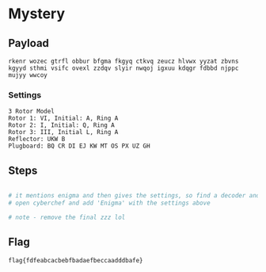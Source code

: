 # Mystery

## Payload

```
rkenr wozec gtrfl obbur bfgma fkgyq ctkvq zeucz hlvwx yyzat zbvns kgyyd sthmi vsifc ovexl zzdqv slyir nwqoj igxuu kdqgr fdbbd njppc mujyy wwcoy
```

### Settings

```
3 Rotor Model
Rotor 1: VI, Initial: A, Ring A
Rotor 2: I, Initial: Q, Ring A
Rotor 3: III, Initial L, Ring A
Reflector: UKW B
Plugboard: BQ CR DI EJ KW MT OS PX UZ GH
```

## Steps

```bash

# it mentions enigma and then gives the settings, so find a decoder and plug it all
# open cyberchef and add 'Enigma' with the settings above

# note - remove the final zzz lol

```

## Flag

```
flag{fdfeabcacbebfbadaefbeccaadddbafe}
```
